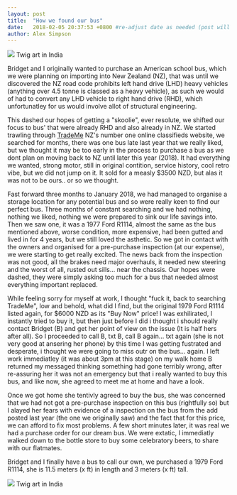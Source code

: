 ```yaml
---
layout: post
title:  "How we found our bus"
date:   2018-02-05 20:37:53 +0800 #re-adjust date as needed (post will not be shown untill that date)
author: Alex Simpson
---
```

<img src="{{site.url}}/images/AandB_stick.JPG"/> 
<a class="image-captions">Twig art in India</a>

Bridget and I originally wanted to purchase an American school bus, which we were planning on importing into New Zealand (NZ), that was until we discovered the NZ road code prohibits left hand drive (LHD) heavy vehicles (anything over 4.5 tonne is classed as a heavy vehicle), as such we would of had to convert any LHD vehicle to right hand drive (RHD), which unfortunatley for us would involve allot of structural engineering. 
<!--more--> 

This dashed our hopes of getting a "skoolie", ever resolute, we shifted our focus to bus' that were already RHD and also already in NZ. We started trawling through [TradeMe](www.trademe.co.nz) NZ's number one online classifieds website, we searched for months, there was one bus late last year that we really liked, but we thought it may be too early in the process to purchase a bus as we dont plan on moving back to NZ until later this year (2018). It had everything we wanted, strong motor, still in original contition, service history, cool retro vibe, but we did not jump on it. It sold for a measly $3500 NZD, but alas it was not to be ours.. or so we thought.

Fast forward three months to January 2018, we had managed to organise a storage location for any potential bus and so were really keen to find our perfect bus. Three months of constant searching and we had nothing, nothing we liked, nothing we were prepared to sink our life savings into. Then we saw one, it was a 1977 Ford R1114, almost the same as the bus mentioned above, worse condition, more expensive, had been gutted and lived in for 4 years, but we still loved the asthetic. So we got in contact with the owners and organised for a pre-purchase inspection (at our expense), we were starting to get really excited. The news back from the inspection was not good, all the brakes need major overhauls, it needed new steering and the worst of all, rusted out sills... near the chassis. Our hopes were dashed, they were simply asking too much for a bus that needed almost everything important replaced. 

While feeling sorry for myself at work, I thought "fuck it, back to searching TradeMe", low and behold, what did I find, but the original 1979 Ford R1114 listed again, for $6000 NZD as its "Buy Now" price! I was exhilirated, I instantly tried to buy it, but then just before I did i thought i should really contact Bridget (B) and get her point of view on the issue (It is half hers after all). So I proceeded to call B, txt B, call B again... txt again (she is not very good at ansering her phone) by this time I was getting fustrated and desperate, i thought we were going to miss outr on the bus... again. I left work immediatley (it was about 3pm at this stage) on my walk home B returned my messaged thinking something had gone terribly wrong, after re-assuring her it was not an emergency but that i really wanted to buy this bus, and like now, she agreed to meet me at home and have a look.

Once we got home she tentivly agreed to buy the bus, she was concerned that we had not got a pre-purchase inspection on this bus (rightfully so) but I alayed her fears with evidence of a inspection on the bus from the add posted last year (the one we originally saw) and the fact that for this price, we can afford to fix most problems. A few short minutes later, it was real we had a purchase order for our dream bus. We were extatic, I immediatly walked down to the bottle store to buy some celebratory beers, to share with our flatmates.



Bridget and I finally have a bus to call our own, we purchased a 1979 Ford R1114, she is 11.5 meters (x ft) in length and 3 meters (x ft) tall. 


<img src="{{site.url}}/images/AandB_stick.JPG"/> 
<a class="image-captions">Twig art in India</a>